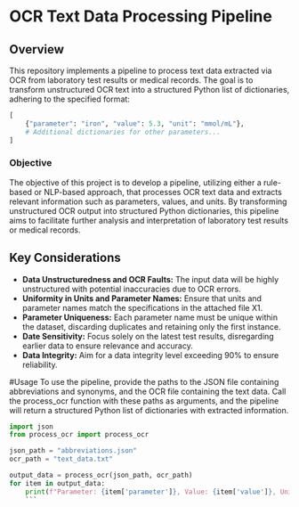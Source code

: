 # OCR Text Data Processing Pipeline

## Overview
This repository implements a pipeline to process text data extracted via OCR from laboratory test results or medical records. The goal is to transform unstructured OCR text into a structured Python list of dictionaries, adhering to the specified format:
```python
[
    {"parameter": "iron", "value": 5.3, "unit": "mmol/mL"},
    # Additional dictionaries for other parameters...
]
```
### Objective
The objective of this project is to develop a pipeline, utilizing either a rule-based or NLP-based approach, that processes OCR text data and extracts relevant information such as parameters, values, and units. By transforming unstructured OCR output into structured Python dictionaries, this pipeline aims to facilitate further analysis and interpretation of laboratory test results or medical records.

## Key Considerations

- **Data Unstructuredness and OCR Faults:** The input data will be highly unstructured with potential inaccuracies due to OCR errors.
- **Uniformity in Units and Parameter Names:** Ensure that units and parameter names match the specifications in the attached file X1.
- **Parameter Uniqueness:** Each parameter name must be unique within the dataset, discarding duplicates and retaining only the first instance.
- **Date Sensitivity:** Focus solely on the latest test results, disregarding earlier data to ensure relevance and accuracy.
- **Data Integrity:** Aim for a data integrity level exceeding 90% to ensure reliability.


#Usage
To use the pipeline, provide the paths to the JSON file containing abbreviations and synonyms, and the OCR file containing the text data. Call the process_ocr function with these paths as arguments, and the pipeline will return a structured Python list of dictionaries with extracted information.

```python
import json
from process_ocr import process_ocr

json_path = "abbreviations.json"
ocr_path = "text_data.txt"

output_data = process_ocr(json_path, ocr_path)
for item in output_data:
    print(f"Parameter: {item['parameter']}, Value: {item['value']}, Unit: {item['unit']}")
    ```

